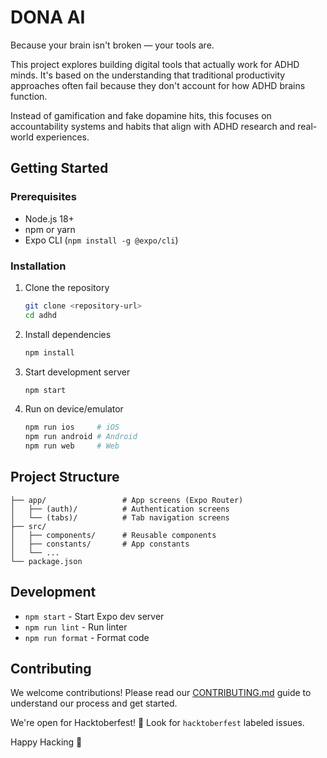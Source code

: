 # DONA AI

Because your brain isn't broken — your tools are.

This project explores building digital tools that actually work for ADHD minds. It's based on the understanding that traditional productivity approaches often fail because they don't account for how ADHD brains function.

Instead of gamification and fake dopamine hits, this focuses on accountability systems and habits that align with ADHD research and real-world experiences.

## Getting Started

### Prerequisites

- Node.js 18+
- npm or yarn
- Expo CLI (`npm install -g @expo/cli`)

### Installation

1. Clone the repository

   ```bash
   git clone <repository-url>
   cd adhd
   ```

2. Install dependencies

   ```bash
   npm install
   ```

3. Start development server

   ```bash
   npm start
   ```

4. Run on device/emulator
   ```bash
   npm run ios     # iOS
   npm run android # Android
   npm run web     # Web
   ```

## Project Structure

```
├── app/                 # App screens (Expo Router)
│   ├── (auth)/          # Authentication screens
│   └── (tabs)/          # Tab navigation screens
├── src/
│   ├── components/      # Reusable components
│   ├── constants/       # App constants
│   └── ...
└── package.json
```

## Development

- `npm start` - Start Expo dev server
- `npm run lint` - Run linter
- `npm run format` - Format code

## Contributing

We welcome contributions! Please read our [CONTRIBUTING.md](CONTRIBUTING.md) guide to understand our process and get started.

We're open for Hacktoberfest! 🎉 Look for `hacktoberfest` labeled issues.

Happy Hacking 💜
